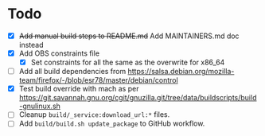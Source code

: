 # Todo

- [x] ~~Add manual build steps to README.md~~ Add MAINTAINERS.md doc instead
- [x] Add OBS constraints file
    - [x] Set constraints for all the same as the overwrite for x86_64
- [ ] Add all build dependencies from https://salsa.debian.org/mozilla-team/firefox/-/blob/esr78/master/debian/control
- [x] Test build override with mach as per https://git.savannah.gnu.org/cgit/gnuzilla.git/tree/data/buildscripts/build-gnulinux.sh
- [ ] Cleanup `build/_service:download_url:*` files.
- [ ] Add `build/build.sh update_package` to GitHub workflow.
